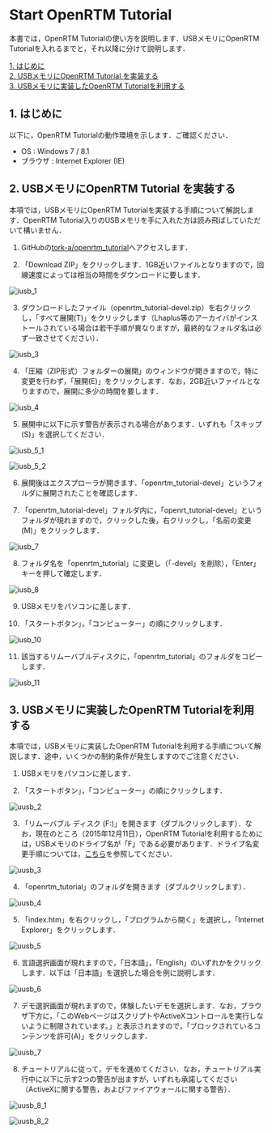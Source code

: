 ﻿# Start OpenRTM Tutorial

本書では，OpenRTM Tutorialの使い方を説明します．USBメモリにOpenRTM Tutorialを入れるまでと，それ以降に分けて説明します．

[1. はじめに](#section1)  
[2. USBメモリにOpenRTM Tutorial を実装する](#section2)  
[3. USBメモリに実装したOpenRTM Tutorialを利用する](#section3)

## <a name="section1"> 1. はじめに

以下に，OpenRTM Tutorialの動作環境を示します．ご確認ください．

- OS : Windows 7 / 8.1
- ブラウザ : Internet Explorer (IE)

## <a name="section2"> 2. USBメモリにOpenRTM Tutorial を実装する

本項では，USBメモリにOpenRTM Tutorialを実装する手順について解説します．OpenRTM Tutorial入りのUSBメモリを手に入れた方は読み飛ばしていただいて構いません．

1) GitHubの[tork-a/openrtm_tutorial](https://github.com/tork-a/openrtm_tutorial)へアクセスします．

2) 「Download ZIP」をクリックします．1GB近いファイルとなりますので，回線速度によっては相当の時間をダウンロードに要します．

![iusb_1](image/iusb_1.png)

3) ダウンロードしたファイル（openrtm_tutorial-devel.zip）を右クリックし，「すべて展開(T)」をクリックします（Lhaplus等のアーカイバがインストールされている場合は若干手順が異なりますが，最終的なフォルダ名は必ず一致させてください）．

![iusb_3](image/iusb_3.png)

4) 「圧縮（ZIP形式）フォルダーの展開」のウィンドウが開きますので，特に変更を行わず，「展開(E)」をクリックします．なお，2GB近いファイルとなりますので，展開に多少の時間を要します．

![iusb_4](image/iusb_4.png)

5) 展開中に以下に示す警告が表示される場合があります．いずれも「スキップ(S)」を選択してください．

![iusb_5_1](image/iusb_5_1.png)

![iusb_5_2](image/iusb_5_2.png)

6) 展開後はエクスプローラが開きます．「openrtm_tutorial-devel」というフォルダに展開されたことを確認します．

7)  「openrtm_tutorial-devel」フォルダ内に，「openrt_tutorial-devel」というフォルダが現れますので，クリックした後，右クリックし，「名前の変更(M)」をクリックします．

![iusb_7](image/iusb_7.png)

8) フォルダ名を「openrtm_tutorial」に変更し（「-devel」を削除），「Enter」キーを押して確定します．

![iusb_8](image/iusb_8.png)

9) USBメモリをパソコンに差します．

10) 「スタートボタン」，「コンピューター」の順にクリックします．

![iusb_10](image/iusb_10.png)

11) 該当するリムーバブルディスクに，「openrtm_tutorial」のフォルダをコピーします．

![iusb_11](image/iusb_11.png)

## <a name="section3"> 3. USBメモリに実装したOpenRTM Tutorialを利用する

本項では，USBメモリに実装したOpenRTM Tutorialを利用する手順について解説します．途中，いくつかの制約条件が発生しますのでご注意ください．

1) USBメモリをパソコンに差します．

2) 「スタートボタン」，「コンピューター」の順にクリックします．

![uusb_2](image/uusb_2.png)

3) 「リムーバブル ディスク (F:)」を開きます（ダブルクリックします）．なお，現在のところ（2015年12月11日），OpenRTM Tutorialを利用するためには，USBメモリのドライブ名が「F」である必要があります．ドライブ名変更手順については，[こちら](Change_DriveName.md)を参照してください．

![uusb_3](image/uusb_3.png)

4) 「openrtm_tutorial」のフォルダを開きます（ダブルクリックします）．

![uusb_4](image/uusb_4.png)

5) 「index.htm」を右クリックし，「プログラムから開く」を選択し，「Internet Explorer」をクリックします．

![uusb_5](image/uusb_5.png)

6) 言語選択画面が現れますので，「日本語」，「English」のいずれかをクリックします．以下は「日本語」を選択した場合を例に説明します．

![uusb_6](image/uusb_6.png)

7) デモ選択画面が現れますので，体験したいデモを選択します．なお，ブラウザ下方に，「このWebページはスクリプトやActiveXコントロールを実行しないように制限されています。」と表示されますので，「ブロックされているコンテンツを許可(A)」をクリックします．

![uusb_7](image/uusb_7.png)

8) チュートリアルに従って，デモを進めてください．なお，チュートリアル実行中に以下に示す2つの警告が出ますが，いずれも承諾してください（ActiveXに関する警告，およびファイアウォールに関する警告）．

![uusb_8_1](image/uusb_8_1.png)

![uusb_8_2](image/uusb_8_2.png)